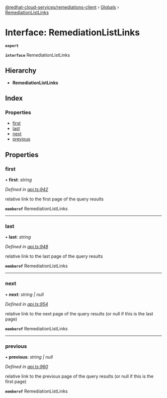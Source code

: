 [@redhat-cloud-services/remediations-client](../README.md) › [Globals](../globals.md) › [RemediationListLinks](remediationlistlinks.md)

# Interface: RemediationListLinks

**`export`** 

**`interface`** RemediationListLinks

## Hierarchy

* **RemediationListLinks**

## Index

### Properties

* [first](remediationlistlinks.md#first)
* [last](remediationlistlinks.md#last)
* [next](remediationlistlinks.md#next)
* [previous](remediationlistlinks.md#previous)

## Properties

###  first

• **first**: *string*

*Defined in [api.ts:942](https://github.com/Hyperkid123/javascript-clients/blob/master/packages/remediations/api.ts#L942)*

relative link to the first page of the query results

**`memberof`** RemediationListLinks

___

###  last

• **last**: *string*

*Defined in [api.ts:948](https://github.com/Hyperkid123/javascript-clients/blob/master/packages/remediations/api.ts#L948)*

relative link to the last page of the query results

**`memberof`** RemediationListLinks

___

###  next

• **next**: *string | null*

*Defined in [api.ts:954](https://github.com/Hyperkid123/javascript-clients/blob/master/packages/remediations/api.ts#L954)*

relative link to the next page of the query results (or null if this is the last page)

**`memberof`** RemediationListLinks

___

###  previous

• **previous**: *string | null*

*Defined in [api.ts:960](https://github.com/Hyperkid123/javascript-clients/blob/master/packages/remediations/api.ts#L960)*

relative link to the previous page of the query results (or null if this is the first page)

**`memberof`** RemediationListLinks
